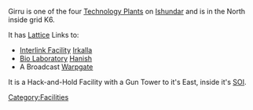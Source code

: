 Girru is one of the four [Technology
Plants](Technology_Plant.md) on [Ishundar](Ishundar.md)
and is in the North inside grid K6.

It has [Lattice](Lattice.md) Links to:

- [Interlink Facility](Interlink.md)
  [Irkalla](Irkalla.md)
- [Bio Laboratory](Bio_Laboratory.md)
  [Hanish](Hanish.md)
- A Broadcast [Warpgate](Warpgate.md)

It is a Hack-and-Hold Facility with a Gun Tower to it's East, inside
it's [SOI](Sphere_of_Influence.md).

[Category:Facilities](Category:Facilities.md)
